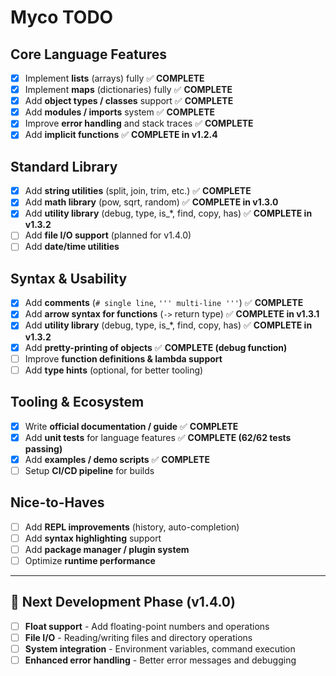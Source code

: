 # Myco TODO

## Core Language Features

* [x] Implement **lists** (arrays) fully ✅ **COMPLETE**
* [x] Implement **maps** (dictionaries) fully ✅ **COMPLETE**
* [x] Add **object types / classes** support ✅ **COMPLETE**
* [x] Add **modules / imports** system ✅ **COMPLETE**
* [x] Improve **error handling** and stack traces ✅ **COMPLETE**
* [x] Add **implicit functions** ✅ **COMPLETE in v1.2.4**

## Standard Library

* [x] Add **string utilities** (split, join, trim, etc.) ✅ **COMPLETE**
* [x] Add **math library** (pow, sqrt, random) ✅ **COMPLETE in v1.3.0**
* [x] Add **utility library** (debug, type, is_*, find, copy, has) ✅ **COMPLETE in v1.3.2**
* [ ] Add **file I/O support** (planned for v1.4.0)
* [ ] Add **date/time utilities**

## Syntax & Usability

* [x] Add **comments** (`# single line`, `''' multi-line '''`) ✅ **COMPLETE**
* [x] Add **arrow syntax for functions** (`->` return type) ✅ **COMPLETE in v1.3.1**
* [x] Add **utility library** (debug, type, is_*, find, copy, has) ✅ **COMPLETE in v1.3.2**
* [x] Add **pretty-printing of objects** ✅ **COMPLETE (debug function)**
* [ ] Improve **function definitions & lambda support**
* [ ] Add **type hints** (optional, for better tooling)

## Tooling & Ecosystem

* [x] Write **official documentation / guide** ✅ **COMPLETE**
* [x] Add **unit tests** for language features ✅ **COMPLETE (62/62 tests passing)**
* [x] Add **examples / demo scripts** ✅ **COMPLETE**
* [ ] Setup **CI/CD pipeline** for builds

## Nice-to-Haves

* [ ] Add **REPL improvements** (history, auto-completion)
* [ ] Add **syntax highlighting** support
* [ ] Add **package manager / plugin system**
* [ ] Optimize **runtime performance**

---

## 🚀 Next Development Phase (v1.4.0)

* [ ] **Float support** - Add floating-point numbers and operations
* [ ] **File I/O** - Reading/writing files and directory operations
* [ ] **System integration** - Environment variables, command execution
* [ ] **Enhanced error handling** - Better error messages and debugging
